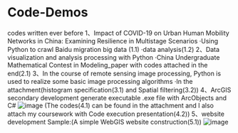 # Code-Demos
codes written ever before
1、Impact of COVID-19 on Urban Human Mobility Networks in China: Examining Resilience in Multistage Scenarios
	·Using Python to crawl Baidu migration big data (1.1)
  ·data analysis(1.2)
2、Data visualization and analysis processing with Python
  ·China Undergraduate Mathematical Contest in Modeling_paper with codes attached in the end(2.1)
3、In the course of remote sensing image processing, Python is used to realize some basic image processing algorithms
 	·In the attachment(histogram specification(3.1) and Spatial filtering(3.2))
4、ArcGIS secondary development generate executable .exe file with ArcObjects and C#
![image](https://github.com/ChinaLyn/Code-Demos/assets/101914917/c52e9392-dc31-4030-9179-6626450b24b2)
(The codes(4.1) can be found in the attachment and I also attach my coursework with Code execution presentation(4.2))
5、website development
Sample:(A simple WebGIS website construction(5.1))
![image](https://github.com/ChinaLyn/Code-Demos/assets/101914917/f9c0021d-aae8-46b6-9725-58a07e34dbf3)
